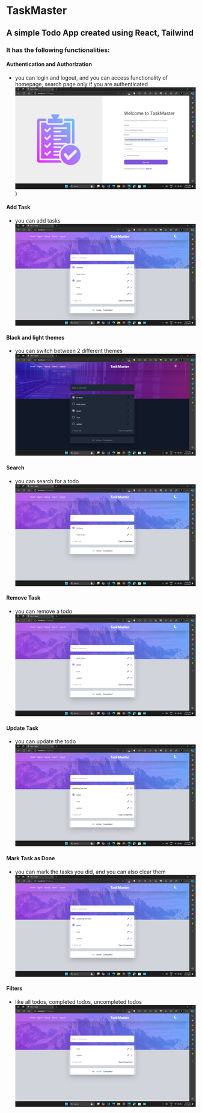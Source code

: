 # TaskMaster
## A simple Todo App created using React, Tailwind

### It has the following functionalities:

#### Authentication and Authorization
- you can login and logout, and you can access functionality of homepage, search page only if you are authenticated
![Authentication and Authorization](images/image.png))

#### Add Task
- you can add tasks
![Add Task](images/addtask.png)

#### Black and light themes
- you can switch between 2 different themes
![themes](images/themes.png)

#### Search
- you can search for a todo
![Search](images/search.png)

#### Remove Task
- you can remove a todo
![Remove Task](images/remove.png)

#### Update Task
- you can update the todo
![Update Task](images/update.png)

#### Mark Task as Done
- you can mark the tasks you did, and you can also clear them
![Mark Task as Done](images/markasdone.png)

#### Filters
- like all todos, completed todos, uncompleted todos
![filter](images/filter.png)
